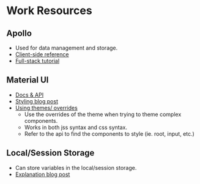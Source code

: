# Work Resources

## Apollo
* Used for data management and storage.
* [Client-side reference](https://www.apollographql.com/docs/react/)
* [Full-stack tutorial](https://www.apollographql.com/docs/tutorial/introduction/)

## Material UI
* [Docs & API](https://material-ui.com/components/buttons/)
* [Styling blog post](https://codeburst.io/my-journey-to-make-styling-with-material-ui-right-6a44f7c68113)
* [Using themes/ overrides](https://blog.bitsrc.io/how-to-customize-material-ui-theme-v3-2-0-part-3-750db6981a33)
  - Use the overrides of the theme when trying to theme complex components.
  - Works in both jss syntax and css syntax.
  - Refer to the api to find the components to style (ie. root, input, etc.)

## Local/Session Storage
* Can store variables in the local/session storage.
* [Explanation blog post](https://www.robinwieruch.de/local-storage-react)
